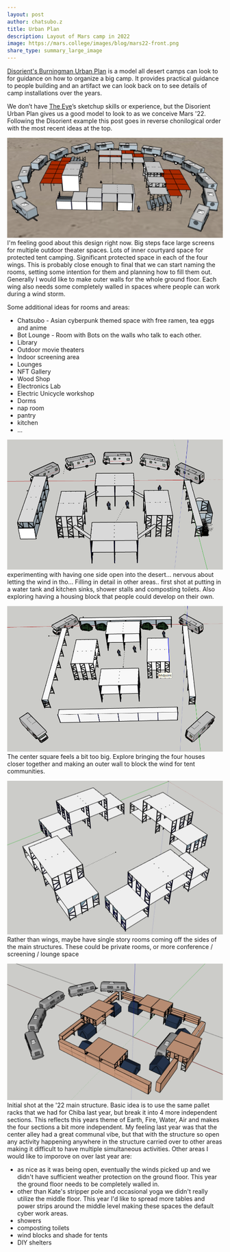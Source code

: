 ```yaml
---
layout: post
author: chatsubo.z
title: Urban Plan
description: Layout of Mars camp in 2022
image: https://mars.college/images/blog/mars22-front.png
share_type: summary_large_image
---
```


[Disorient's Burningman Urban Plan](https://wiki.disorient.info/index.php?title=Urban_plan) is a model all desert camps can look to for guidance on how to organize a big camp. It provides practical guidance to people building and an artifact we can look back on to see details of camp installations over the years. 

We don’t have [The Eye](https://flyvision.org/the_eye/03/)’s sketchup skills or experience, but the Disorient Urban Plan gives us a good model to look to as we conceive Mars '22. Following the Disorient example this post goes in reverse chonilogical order with the most recent ideas at the top.  

![](/images/blog/mars22-front.png)    
I'm feeling good about this design right now. Big steps face large screens for multiple outdoor theater spaces. Lots of inner courtyard space for protected tent camping. Significant protected space in each of the four wings. This is probably close enough to final that we can start naming the rooms, setting some intention for them and planning how to fill them out. Generally I would like to make outer walls for the whole ground floor. Each wing also needs some completely walled in spaces where people can work during a wind storm.   

Some additional ideas for rooms and areas:  
* Chatsubo - Asian cyberpunk themed space with free ramen, tea eggs and anime 
* Bot Lounge - Room with Bots on the walls who talk to each other.
* Library
* Outdoor movie theaters
* Indoor screening area
* Lounges
* NFT Gallery
* Wood Shop
* Electronics Lab
* Electric Unicycle workshop
* Dorms
* nap room
* pantry
* kitchen
* ...


![](/images/blog/22v3.png)
experimenting with having one side open into the desert... nervous about letting the wind in tho... Filling in detail in other areas.. first shot at putting in a water tank and kitchen sinks, shower stalls and composting toilets. Also exploring having a housing block that people could develop on their own. 

![](/images/blog/22v2.png)
The center square feels a bit too big. Explore bringing the four houses closer together and making an outer wall to block the wind for tent communities.

![](/images/blog/50square.png)
Rather than wings, maybe have single story rooms coming off the sides of the main structures. These could be private rooms, or more conference / screening / lounge space

![](/images/blog/tentstrailers.png)
Initial shot at the '22 main structure. Basic idea is to use the same pallet racks that we had for Chiba last year, but break it into 4 more independent sections. 
This reflects this years theme of Earth, Fire, Water, Air and makes the four sections a bit more independent. My feeling last year was that the center alley had a
great communal vibe, but that with the structure so open any activity happening anywhere in the structure carried over to other areas making it difficult to have
multiple simultaneous activities. Other areas I would like to imporove on over last year are:
- as nice as it was being open, eventually the winds picked up and we didn't have sufficient weather protection on the ground floor. This year the ground floor needs to be completely walled in.
- other than Kate's stripper pole and occasional yoga we didn't really utilize the middle floor. This year I'd like to spread more tables and power strips around the middle level making these spaces the default cyber work areas. 
- showers
- composting toilets
- wind blocks and shade for tents
- DIY shelters

